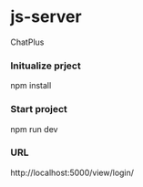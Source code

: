 # js-server
ChatPlus

### Initualize prject
npm install

### Start project
npm run dev

### URL
http://localhost:5000/view/login/
